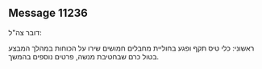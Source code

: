 ## Message 11236

דובר צה"ל:

ראשוני: כלי טיס תקף ופגע בחוליית מחבלים חמושים שירו על הכוחות במהלך המבצע בטול כרם שבחטיבת מנשה, פרטים נוספים בהמשך.

